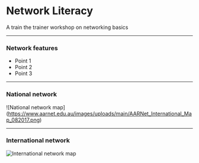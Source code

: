 # Network Literacy

A train the trainer workshop on networking basics

---

### Network features

- Point 1
- Point 2
- Point 3

---
### National network

![National network map] (https://www.aarnet.edu.au/images/uploads/main/AARNet_International_Map_082017.png)

---
### International network

![International network map](https://www.aarnet.edu.au/images/uploads/main/AARNet_International_Map_082017.png)
